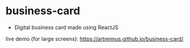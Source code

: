 # business-card
- Digital business card made using ReactJS

live demo (for large screens): https://artreimus.github.io/business-card/ 
